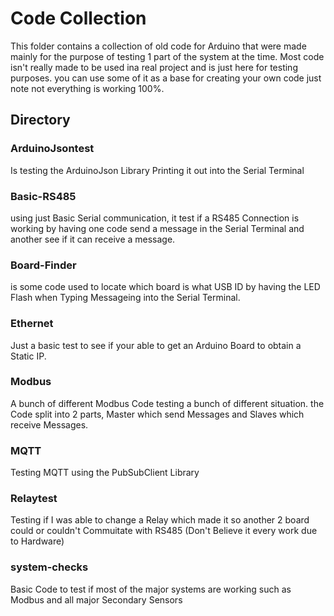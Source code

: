 # Code Collection

This folder contains a collection of old code for Arduino that were made mainly for the purpose of testing 1 part of the system at the time. Most code isn't really made to be used ina real project and is just here for testing purposes. you can use some of it as a base for creating your own code just note not everything is working 100%.

## Directory

### ArduinoJsontest

Is testing the ArduinoJson Library Printing it out into the Serial Terminal

### Basic-RS485

using just Basic Serial communication, it test if a RS485 Connection is working by having one code send a message in the Serial Terminal and another see if it can receive a message.

### Board-Finder

is some code used to locate which board is what USB ID by having the LED Flash when Typing Messageing into the Serial Terminal.

### Ethernet

Just a basic test to see if your able to get an Arduino Board to obtain a Static IP.

### Modbus

A bunch of different Modbus Code testing a bunch of different situation. the Code split into 2 parts, Master which send Messages and Slaves which receive Messages.

### MQTT

Testing MQTT using the PubSubClient Library

### Relaytest

Testing if I was able to change a Relay which made it so another 2 board could or couldn't Commuitate with RS485 (Don't Believe it every work due to Hardware)

### system-checks

Basic Code to test if most of the major systems are working such as Modbus and all major Secondary Sensors
